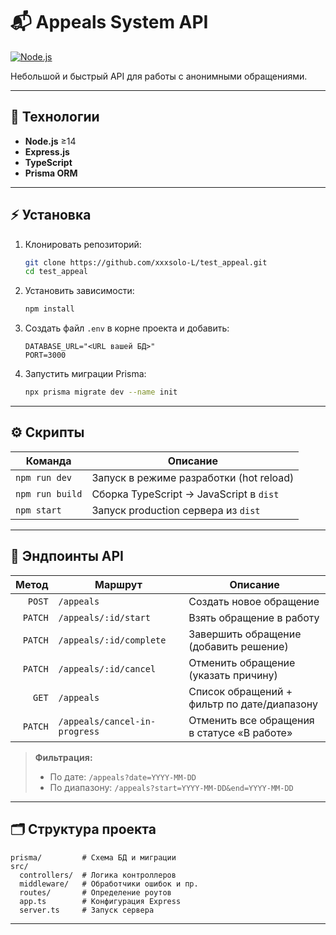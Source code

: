 # 📬 Appeals System API

[![Node.js](https://img.shields.io/badge/Node.js-%3E%3D14-brightgreen)](https://nodejs.org/) 

Небольшой и быстрый API для работы с анонимными обращениями.

---

## 🚀 Технологии

- **Node.js** ≥14
- **Express.js**
- **TypeScript**
- **Prisma ORM**

---

## ⚡ Установка

1. Клонировать репозиторий:
   ```bash
   git clone https://github.com/xxxsolo-L/test_appeal.git
   cd test_appeal
   ```
2. Установить зависимости:
   ```bash
   npm install
   ```
3. Создать файл `.env` в корне проекта и добавить:
   ```env
   DATABASE_URL="<URL вашей БД>"
   PORT=3000
   ```
4. Запустить миграции Prisma:
   ```bash
   npx prisma migrate dev --name init
   ```

---

## ⚙️ Скрипты

| Команда            | Описание                                |
|--------------------|-----------------------------------------|
| `npm run dev`      | Запуск в режиме разработки (hot reload)  |
| `npm run build`    | Сборка TypeScript → JavaScript в `dist` |
| `npm start`        | Запуск production сервера из `dist`     |

---

## 🔗 Эндпоинты API

| Метод  | Маршрут                              | Описание                                   |
|-------:|--------------------------------------|--------------------------------------------|
| `POST` | `/appeals`                           | Создать новое обращение                    |
| `PATCH`| `/appeals/:id/start`                 | Взять обращение в работу                   |
| `PATCH`| `/appeals/:id/complete`              | Завершить обращение (добавить решение)     |
| `PATCH`| `/appeals/:id/cancel`                | Отменить обращение (указать причину)       |
| `GET`  | `/appeals`                           | Список обращений + фильтр по дате/диапазону|
| `PATCH`| `/appeals/cancel-in-progress`        | Отменить все обращения в статусе «В работе»|

> **Фильтрация:**
> - По дате: `/appeals?date=YYYY-MM-DD`
> - По диапазону: `/appeals?start=YYYY-MM-DD&end=YYYY-MM-DD`

---

## 🗂 Структура проекта

```
prisma/         # Схема БД и миграции
src/
  controllers/  # Логика контроллеров
  middleware/   # Обработчики ошибок и пр.
  routes/       # Определение роутов
  app.ts        # Конфигурация Express
  server.ts     # Запуск сервера
```

---

